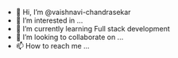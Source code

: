 - 👋 Hi, I’m @vaishnavi-chandrasekar
- 👀 I’m interested in ...
- 🌱 I’m currently learning Full stack development
- 💞️ I’m looking to collaborate on ...
- 📫 How to reach me ...

<!---
vaishnavi-chandrasekar/vaishnavi-chandrasekar is a ✨ special ✨ repository because its `README.md` (this file) appears on your GitHub profile.
You can click the Preview link to take a look at your changes.
--->
